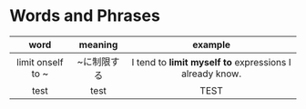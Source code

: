 # Words and Phrases

| word | meaning | example |
|:-----------:|:------------:|:------------:|
| limit onself to ~       | ~に制限する        | I tend to **limit myself to** expressions I already know.         |
| test     | test      | TEST       |